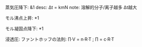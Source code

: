 
蒸気圧降下: &1
  desc: Δt = kmN
  note: 溶解的分子/离子越多 Δt越大

モル沸点上昇: *1

モル凝固点降下: *1

浸透圧:
  ファントホッフの法則: ∏·V = n·R·T ; ∏ = c·R·T
